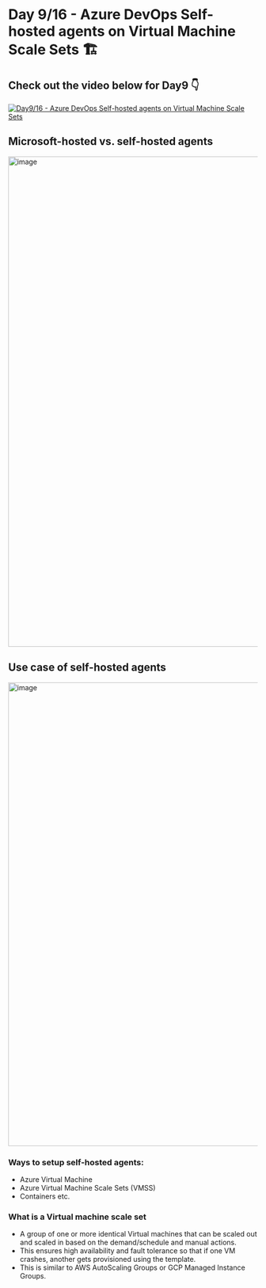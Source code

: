 # Day 9/16 - Azure DevOps Self-hosted agents on Virtual Machine Scale Sets 🏗

## Check out the video below for Day9 👇

[![Day9/16 - Azure DevOps Self-hosted agents on Virtual Machine Scale Sets](https://img.youtube.com/vi/xO1RG7Cc0N8/sddefault.jpg)](https://youtu.be/xO1RG7Cc0N8)

## Microsoft-hosted vs. self-hosted agents

<img width="991" alt="image" src="https://github.com/piyushsachdeva/AzureDevOps-Zero-to-Hero/assets/40286378/f95a9cf1-dc9f-465f-8f12-ea5b0b1f6287">

## Use case of self-hosted agents

<img width="937" alt="image" src="https://github.com/piyushsachdeva/AzureDevOps-Zero-to-Hero/assets/40286378/d6ffbd95-00db-4a07-b7d6-f5c0c1a56619">

### Ways to setup self-hosted agents: 
- Azure Virtual Machine
- Azure Virtual Machine Scale Sets (VMSS)
- Containers etc.
  
### What is a Virtual machine scale set
- A group of one or more identical Virtual machines that can be scaled out and scaled in based on the demand/schedule and manual actions.
- This ensures high availability and fault tolerance so that if one VM crashes, another gets provisioned using the template.
- This is similar to AWS AutoScaling Groups or GCP Managed Instance Groups.
  


